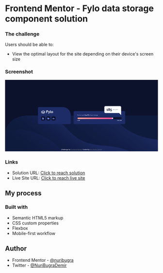 # Frontend Mentor - Fylo data storage component solution

### The challenge

Users should be able to:

- View the optimal layout for the site depending on their device's screen size

### Screenshot

![](./screenshot.png)

### Links

- Solution URL: [Click to reach solution](https://enchanting-belekoy-3be9a3.netlify.app/)
- Live Site URL: [Click to reach live site](https://github.com/nuribugra/Frontend-Mentor-Challenges/tree/main/fylo-data-storage-component)

## My process

### Built with

- Semantic HTML5 markup
- CSS custom properties
- Flexbox
- Mobile-first workflow

## Author

- Frontend Mentor - [@nuribugra](https://www.frontendmentor.io/profile/nuribugra)
- Twitter - [@NuriBugraDemir](https://www.twitter.com/nuribugrademir)

